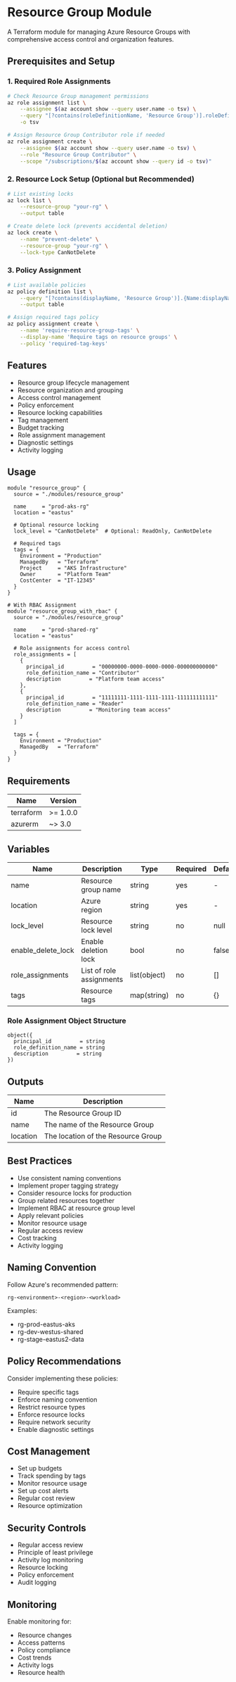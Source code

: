 # Resource Group Module

A Terraform module for managing Azure Resource Groups with comprehensive access control and organization features.

## Prerequisites and Setup

### 1. Required Role Assignments
```bash
# Check Resource Group management permissions
az role assignment list \
    --assignee $(az account show --query user.name -o tsv) \
    --query "[?contains(roleDefinitionName, 'Resource Group')].roleDefinitionName" \
    -o tsv

# Assign Resource Group Contributor role if needed
az role assignment create \
    --assignee $(az account show --query user.name -o tsv) \
    --role "Resource Group Contributor" \
    --scope "/subscriptions/$(az account show --query id -o tsv)"
```

### 2. Resource Lock Setup (Optional but Recommended)
```bash
# List existing locks
az lock list \
    --resource-group "your-rg" \
    --output table

# Create delete lock (prevents accidental deletion)
az lock create \
    --name "prevent-delete" \
    --resource-group "your-rg" \
    --lock-type CanNotDelete
```

### 3. Policy Assignment
```bash
# List available policies
az policy definition list \
    --query "[?contains(displayName, 'Resource Group')].{Name:displayName, Description:description}" \
    --output table

# Assign required tags policy
az policy assignment create \
    --name 'require-resource-group-tags' \
    --display-name 'Require tags on resource groups' \
    --policy 'required-tag-keys'
```

## Features
- Resource group lifecycle management
- Resource organization and grouping
- Access control management
- Policy enforcement
- Resource locking capabilities
- Tag management
- Budget tracking
- Role assignment management
- Diagnostic settings
- Activity logging

## Usage

```hcl
module "resource_group" {
  source = "./modules/resource_group"
  
  name     = "prod-aks-rg"
  location = "eastus"
  
  # Optional resource locking
  lock_level = "CanNotDelete"  # Optional: ReadOnly, CanNotDelete
  
  # Required tags
  tags = {
    Environment = "Production"
    ManagedBy   = "Terraform"
    Project     = "AKS Infrastructure"
    Owner       = "Platform Team"
    CostCenter  = "IT-12345"
  }
}

# With RBAC Assignment
module "resource_group_with_rbac" {
  source = "./modules/resource_group"

  name     = "prod-shared-rg"
  location = "eastus"
  
  # Role assignments for access control
  role_assignments = [
    {
      principal_id         = "00000000-0000-0000-0000-000000000000"
      role_definition_name = "Contributor"
      description         = "Platform team access"
    },
    {
      principal_id         = "11111111-1111-1111-1111-111111111111"
      role_definition_name = "Reader"
      description         = "Monitoring team access"
    }
  ]

  tags = {
    Environment = "Production"
    ManagedBy   = "Terraform"
  }
}
```

## Requirements

| Name | Version |
|------|---------|
| terraform | >= 1.0.0 |
| azurerm | ~> 3.0 |

## Variables

| Name | Description | Type | Required | Default |
|------|-------------|------|----------|---------|
| name | Resource group name | string | yes | - |
| location | Azure region | string | yes | - |
| lock_level | Resource lock level | string | no | null |
| enable_delete_lock | Enable deletion lock | bool | no | false |
| role_assignments | List of role assignments | list(object) | no | [] |
| tags | Resource tags | map(string) | no | {} |

### Role Assignment Object Structure

```hcl
object({
  principal_id         = string
  role_definition_name = string
  description         = string
})
```

## Outputs

| Name | Description |
|------|-------------|
| id | The Resource Group ID |
| name | The name of the Resource Group |
| location | The location of the Resource Group |

## Best Practices
- Use consistent naming conventions
- Implement proper tagging strategy
- Consider resource locks for production
- Group related resources together
- Implement RBAC at resource group level
- Apply relevant policies
- Monitor resource usage
- Regular access review
- Cost tracking
- Activity logging

## Naming Convention
Follow Azure's recommended pattern:
```
rg-<environment>-<region>-<workload>
```
Examples:
- rg-prod-eastus-aks
- rg-dev-westus-shared
- rg-stage-eastus2-data

## Policy Recommendations
Consider implementing these policies:
- Require specific tags
- Enforce naming convention
- Restrict resource types
- Enforce resource locks
- Require network security
- Enable diagnostic settings

## Cost Management
- Set up budgets
- Track spending by tags
- Monitor resource usage
- Set up cost alerts
- Regular cost review
- Resource optimization

## Security Controls
- Regular access review
- Principle of least privilege
- Activity log monitoring
- Resource locking
- Policy enforcement
- Audit logging

## Monitoring
Enable monitoring for:
- Resource changes
- Access patterns
- Policy compliance
- Cost trends
- Activity logs
- Resource health